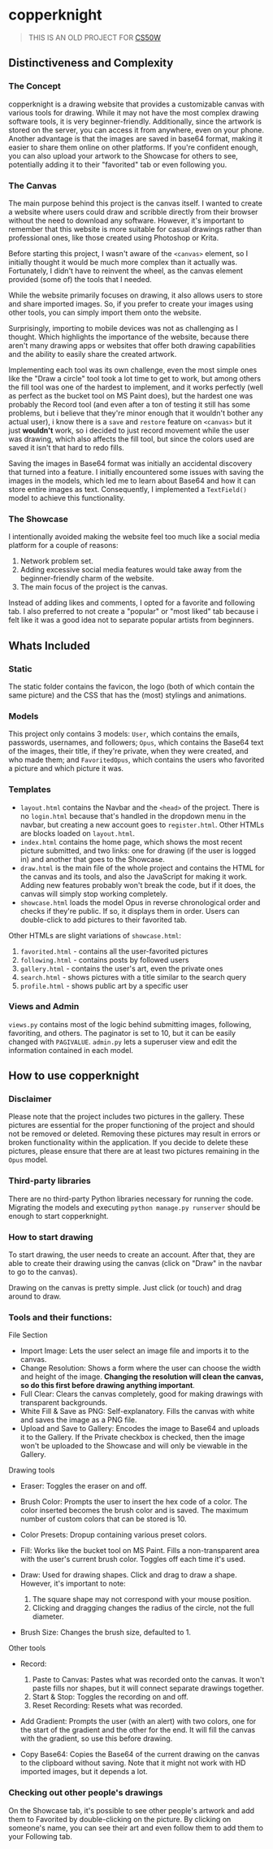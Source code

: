 # copperknight

> THIS IS AN OLD PROJECT FOR [CS50W](https://cs50.harvard.edu/web/2020/)

## Distinctiveness and Complexity

### The Concept

copperknight is a drawing website that provides a customizable canvas with various tools for drawing. While it may not have the most complex drawing software tools, it is very beginner-friendly. Additionally, since the artwork is stored on the server, you can access it from anywhere, even on your phone. Another advantage is that the images are saved in base64 format, making it easier to share them online on other platforms. If you're confident enough, you can also upload your artwork to the Showcase for others to see, potentially adding it to their "favorited" tab or even following you.

### The Canvas

The main purpose behind this project is the canvas itself. I wanted to create a website where users could draw and scribble directly from their browser without the need to download any software. However, it's important to remember that this website is more suitable for casual drawings rather than professional ones, like those created using Photoshop or Krita.

Before starting this project, I wasn't aware of the `<canvas>` element, so I initially thought it would be much more complex than it actually was. Fortunately, I didn't have to reinvent the wheel, as the canvas element provided (some of) the tools that I needed.

While the website primarily focuses on drawing, it also allows users to store and share imported images. So, if you prefer to create your images using other tools, you can simply import them onto the website.

Surprisingly, importing to mobile devices was not as challenging as I thought. Which highlights the importance of the website, because there aren't many drawing apps or websites that offer both drawing capabilities and the ability to easily share the created artwork.

Implementing each tool was its own challenge, even the most simple ones like the "Draw a circle" tool took a lot time to get to work, but among others the fill tool was one of the hardest to implement, and it works perfectly (well as perfect as the bucket tool on MS Paint does), but the hardest one was probably the Record tool (and even after a ton of testing it still has some problems, but i believe that they're minor enough that it wouldn't bother any actual user), i know there is a `save` and `restore` feature on `<canvas>` but it just **wouldn't** work, so i decided to just record movement while the user was drawing, which also affects the fill tool, but since the colors used are saved it isn't that hard to redo fills.

Saving the images in Base64 format was initially an accidental discovery that turned into a feature. I initially encountered some issues with saving the images in the models, which led me to learn about Base64 and how it can store entire images as text. Consequently, I implemented a `TextField()` model to achieve this functionality.

### The Showcase

I intentionally avoided making the website feel too much like a social media platform for a couple of reasons:

1. Network problem set.
2. Adding excessive social media features would take away from the beginner-friendly charm of the website.
3. The main focus of the project is the canvas.

Instead of adding likes and comments, I opted for a favorite and following tab. I also preferred to not create a "popular" or "most liked" tab because i felt like it was a good idea not to separate popular artists from beginners.

## Whats Included
### Static
The static folder contains the favicon, the logo (both of which contain the same picture) and the CSS that has the (most) stylings and animations.

### Models
This project only contains 3 models: ``User``, which contains the emails, passwords, usernames, and followers; ``Opus``, which contains the Base64 text of the images, their title, if they're private, when they were created, and who made them; and ``FavoritedOpus``, which contains the users who favorited a picture and which picture it was.
### Templates
- `layout.html` contains the Navbar and the `<head>` of the project. There is no `login.html` because that's handled in the dropdown menu in the navbar, but creating a new account goes to `register.html`. Other HTMLs are blocks loaded on `layout.html`.
- `index.html` contains the home page, which shows the most recent picture submitted, and two links: one for drawing (if the user is logged in) and another that goes to the Showcase.
- `draw.html` is the main file of the whole project and contains the HTML for the canvas and its tools, and also the JavaScript for making it work. Adding new features probably won't break the code, but if it does, the canvas will simply stop working completely.
- `showcase.html` loads the model Opus in reverse chronological order and checks if they're public. If so, it displays them in order. Users can double-click to add pictures to their favorited tab.


Other HTMLs are slight variations of `showcase.html`:
1. `favorited.html` - contains all the user-favorited pictures
2. `following.html` - contains posts by followed users
3. `gallery.html` - contains the user's art, even the private ones
4. `search.html` - shows pictures with a title similar to the search query
5. `profile.html` - shows public art by a specific user

### Views and Admin
`views.py` contains most of the logic behind submitting images, following, favoriting, and others. The paginator is set to 10, but it can be easily changed with `PAGIVALUE`. `admin.py` lets a superuser view and edit the information contained in each model.

## How to use copperknight

### Disclaimer

Please note that the project includes two pictures in the gallery. These pictures are essential for the proper functioning of the project and should not be removed or deleted. Removing these pictures may result in errors or broken functionality within the application. If you decide to delete these pictures, please ensure that there are at least two pictures remaining in the `Opus` model.

### Third-party libraries
There are no third-party Python libraries necessary for running the code. Migrating the models and executing `python manage.py runserver` should be enough to start copperknight.

### How to start drawing
To start drawing, the user needs to create an account. After that, they are able to create their drawing using the canvas (click on "Draw" in the navbar to go to the canvas).

Drawing on the canvas is pretty simple. Just click (or touch) and drag around to draw.

### Tools and their functions:
File Section
- Import Image: Lets the user select an image file and imports it to the canvas.
- Change Resolution: Shows a form where the user can choose the width and height of the image. **Changing the resolution will clean the canvas, so do this first before drawing anything important**.
- Full Clear: Clears the canvas completely, good for making drawings with transparent backgrounds.
- White Fill & Save as PNG: Self-explanatory. Fills the canvas with white and saves the image as a PNG file.
- Upload and Save to Gallery: Encodes the image to Base64 and uploads it to the Gallery. If the Private checkbox is checked, then the image won't be uploaded to the Showcase and will only be viewable in the Gallery.

Drawing tools

- Eraser: Toggles the eraser on and off.
- Brush Color: Prompts the user to insert the hex code of a color. The color inserted becomes the brush color and is saved. The maximum number of custom colors that can be stored is 10.
- Color Presets: Dropup containing various preset colors.
- Fill: Works like the bucket tool on MS Paint. Fills a non-transparent area with the user's current brush color. Toggles off each time it's used.
- Draw: Used for drawing shapes. Click and drag to draw a shape. However, it's important to note:
  1. The square shape may not correspond with your mouse position.
  2. Clicking and dragging changes the radius of the circle, not the full diameter.

- Brush Size: Changes the brush size, defaulted to 1.

Other tools
- Record:
  1. Paste to Canvas: Pastes what was recorded onto the canvas. It won't paste fills nor shapes, but it will connect separate drawings together.
  2. Start & Stop: Toggles the recording on and off.
  3. Reset Recording: Resets what was recorded.

- Add Gradient: Prompts the user (with an alert) with two colors, one for the start of the gradient and the other for the end. It will fill the canvas with the gradient, so use this before drawing.
- Copy Base64: Copies the Base64 of the current drawing on the canvas to the clipboard without saving. Note that it might not work with HD imported images, but it depends a lot.

### Checking out other people's drawings
On the Showcase tab, it's possible to see other people's artwork and add them to Favorited by double-clicking on the picture. By clicking on someone's name, you can see their art and even follow them to add them to your Following tab.
